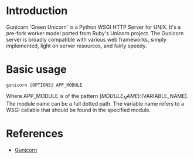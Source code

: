# Introduction

Gunicorn 'Green Unicorn' is a Python WSGI HTTP Server for UNIX. It's a pre-fork worker model ported from Ruby's Unicorn project. The Gunicorn server is broadly compatible with various web frameworks, simply implemented, light on server resources, and fairly speedy.

# Basic usage

```
gunicorn [OPTIONS] APP_MODULE
```

Where APP_MODULE is of the pattern $(MODULE_NAME):$(VARIABLE_NAME). The module name can be a full dotted path. The variable name refers to a WSGI callable that should be found in the specified module.

# References

 - [Gunicorn](http://gunicorn.org)
